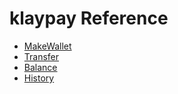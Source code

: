 # klaypay Reference
* [MakeWallet](https://github.com/endlessgate/klaypay-works/blob/main/MakeWallet.md)
* [Transfer](https://github.com/endlessgate/klaypay-works/blob/main/Transfer.md)
* [Balance](https://github.com/endlessgate/klaypay-works/blob/main/Balance.md)
* [History](https://github.com/endlessgate/klaypay-works/blob/main/History.md)

